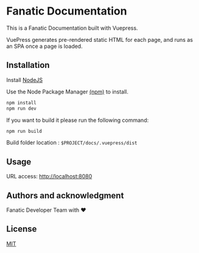 # Fanatic Documentation

This is a Fanatic Documentation built with Vuepress.

VuePress generates pre-rendered static HTML for each page, and runs as an SPA once a page is loaded.

## Installation

Install [NodeJS](https://nodejs.org/en/download/)

Use the Node Package Manager [(npm)](https://www.npmjs.com/) to install.

```bash
npm install
npm run dev
```

If you want to build it please run the following command:

```bash
npm run build
```

Build folder location : `$PROJECT/docs/.vuepress/dist`

## Usage

URL access: [http://localhost:8080](http://localhost:8080)

## Authors and acknowledgment

Fanatic Developer Team with ❤️

## License

[MIT](https://choosealicense.com/licenses/mit/)